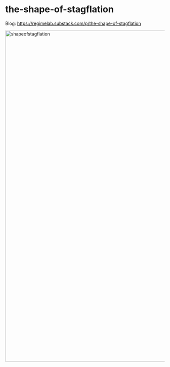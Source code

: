 # the-shape-of-stagflation
Blog:
https://regimelab.substack.com/p/the-shape-of-stagflation

<img width="1728" height="1044" alt="shapeofstagflation" src="https://github.com/user-attachments/assets/549986ae-3dbe-45f0-bed5-df83520f8d31" />
